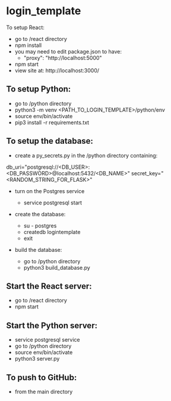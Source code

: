 # login_template

To setup React:
- go to /react directory
- npm install
- you may need to edit package.json to have:
  - "proxy": "http://localhost:5000"
- npm start
- view site at: http://localhost:3000/

## To setup Python:
- go to /python directory
- python3 -m venv <PATH_TO_LOGIN_TEMPLATE>/python/env
- source env/bin/activate
- pip3 install -r requirements.txt

## To setup the database:
- create a py_secrets.py in the /python directory containing:

db_uri="postgresql://<DB_USER>:<DB_PASSWORD>@localhost:5432/<DB_NAME>"
secret_key="<RANDOM_STRING_FOR_FLASK>"

- turn on the Postgres service
  - service postgresql start

- create the database:
  - su - postgres
  - createdb logintemplate
  - exit

- build the database:
  - go to /python directory
  - python3 build_database.py

## Start the React server:
- go to /react directory
- npm start

## Start the Python server:
- service postgresql service
- go to /python directory
- source env/bin/activate
- python3 server.py

## To push to GitHub:
- from the main directory
